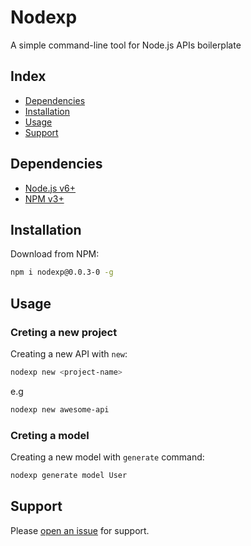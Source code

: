 # Nodexp

A simple command-line tool for Node.js APIs boilerplate

## Index

- [Dependencies](#dependencies)
- [Installation](#installation)
- [Usage](#usage)
- [Support](#support)

## Dependencies

- [Node.js v6+](https://nodejs.org)
- [NPM v3+](https://www.npmjs.com)

## Installation

Download from NPM:

```sh
npm i nodexp@0.0.3-0 -g
```

## Usage

### Creting a new project
Creating a new API with `new`:

```sh
nodexp new <project-name>
```
e.g

```sh
nodexp new awesome-api
```

### Creting a model
Creating a new model with `generate` command:

```sh
nodexp generate model User
```

## Support

Please [open an issue](https://github.com/MacgyverMartins/nodexp/issues/new) for support.
